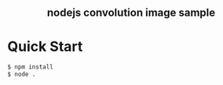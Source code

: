<h2 align="center">nodejs convolution image sample</h2>

# Quick Start

```bash
$ npm install
$ node .
```

